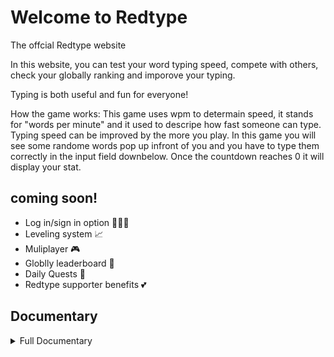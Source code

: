 # Welcome to Redtype
The offcial Redtype website

In this website, you can test your word typing speed, compete with others, check your globally ranking and imporove your typing.

Typing is both useful and fun for everyone!

How the game works:
This game uses wpm to determain speed, it stands for "words per minute" and it used to descripe
how fast someone can type. Typing speed can be improved by the more you play. In this game you
will see some randome words pop up infront of you and you have to type them correctly in the
input field downbelow. Once the countdown reaches 0 it will display your stat.

## coming soon!
- Log in/sign in option 🙋🏻‍♀️
- Leveling system 📈
- Muliplayer 🎮
- Globlly leaderboard 👑
- Daily Quests 📝
- Redtype supporter benefits 💕

## Documentary

<details>
  <summary> Full Documentary</summary>

# Project started at 10/14/2024


##  10/14/2024
  On the first day I started by making a Redtype logo, after that I fucused on the front part of the website, where I made the navbar and a few other components. i also made a list of things that I planned on doing.
  ![Redtype before the start](https://github.com/user-attachments/assets/890bfceb-c3ae-4f18-9f88-fd6269d31428)

##  10/16/2024
  On this wednesday I created multiple samples of the redtype logo just in case it needed a change, then I started directly on the main process of making the game. I liked monkeytype's design and took inspiration to creat the main game in the middle of the screen (https://monkeytype.com). I decided to make the main colors grey and red since its a good match of contrast both and its overall a unik usage.
  ![Redtype start](https://github.com/user-attachments/assets/d81d16d6-b657-46a7-8ede-f561aa61eed4)
  

##  10/17/2024
  Today I learned using flask and connected it with the website, now I can use python, sql along with HTML, CSS and javascript. I later added some basic python code that makes random words appear on the screen each time you enter the website. This was done using the randit script that selects one from a list of words. The hard part was to connect CSS, javascript and the images with python. HTML is no longer the main boss that decides the connections between each language.
  ![word spawn on screen](https://github.com/user-attachments/assets/058379fc-2bc6-4714-8e34-663c25d83152)

##  10/19/2024
  Using javascript today I made the user able to type the words that appeared on the screen. This wasn't hard as I expected, all I had to do was make the javascript able to catch the user input and then check if the input matches with the displayed word. I needed to use a bit of chatGPT since I didn't know how to make this happen at a instant. ChatGPT explaind very well to me and I now know what DOM does.
  ![word spawn](https://github.com/user-attachments/assets/85b5327b-8c80-4a7b-a77b-4fa64aeff734)
  

##  10/20/2024
  The website now has a word and character counter. Adding the word counter wasn't tough, all the javascript had to do was add one on the counter each time the word user entered was correct. the character counter on the other hand was a bit hard to solve, but it turns out that I just needed the user inputs lenght after each correct word. Also connected it with HTML so it displays these stats during the test.
  ![charcters](https://github.com/user-attachments/assets/9ff9e889-af1d-4b16-b045-fcfbadb4e1fc)
</details>
